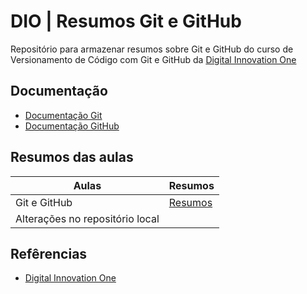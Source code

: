 # DIO | Resumos Git e GitHub

Repositório para armazenar resumos sobre Git e GitHub do curso de Versionamento de Código com Git e GitHub da [Digital Innovation One](https://www.dio.me/)

## Documentação
- [Documentação Git](https://git-scm.com/docs/git/pt_BR)
- [Documentação GitHub](https://docs.github.com/pt)

## Resumos das aulas
| Aulas | Resumos |
|-------|---------|
| Git e GitHub | [Resumos](https://www.notion.so/GitHub-86ad92b532e44d2b97471b7bcbf20c8e) |
| Alterações no repositório local |

## Refêrencias 
- [Digital Innovation One](https://www.dio.me/)